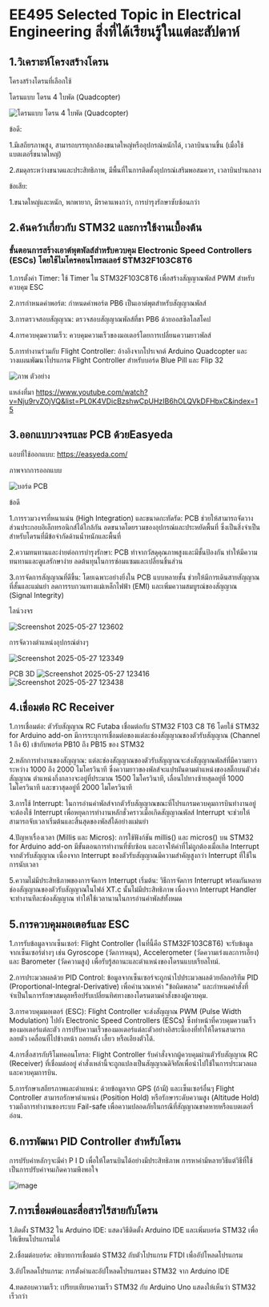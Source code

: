 # EE495 Selected Topic in Electrical Engineering สิ่งที่ได้เรียนรู้ในแต่ละสัปดาห์

## 1.วิเคราะห์โครงสร้างโดรน

โครงสร้างโดรนที่เลือกใช้

โดรนแบบ โดรน 4 ใบพัด (Quadcopter)

![โดรนแบบ โดรน 4 ใบพัด (Quadcopter)](https://github.com/user-attachments/assets/da84bf74-80c6-47f0-9da3-7655a5446b86)

ข้อดี:

1.มีเสถียรภาพสูง, สามารถบรรทุกกล้องขนาดใหญ่หรืออุปกรณ์หนักได้, เวลาบินนานขึ้น (เมื่อใช้แบตเตอรี่ขนาดใหญ่)

2.สมดุลระหว่างขนาดและประสิทธิภาพ, มีพื้นที่ในการติดตั้งอุปกรณ์เสริมพอสมควร, เวลาบินปานกลาง

ข้อเสีย: 

1.ขนาดใหญ่และหนัก, พกพายาก, มีราคาแพงกว่า, การบำรุงรักษาซับซ้อนกว่า

##

## 2.ค้นคว้าเกี่ยวกับ STM32 และการใช้งานเบื้องต้น

### ขั้นตอนการสร้างเอาต์พุตพัลส์สำหรับควบคุม Electronic Speed Controllers (ESCs) โดยใช้ไมโครคอนโทรลเลอร์ STM32F103C8T6 

1.การตั้งค่า Timer: ใช้ Timer ใน STM32F103C8T6 เพื่อสร้างสัญญาณพัลส์ PWM สำหรับควบคุม ESC

2.การกำหนดค่าพอร์ต: กำหนดค่าพอร์ต PB6 เป็นเอาต์พุตสำหรับสัญญาณพัลส์

3.การตรวจสอบสัญญาณ: ตรวจสอบสัญญาณพัลส์ที่ขา PB6 ด้วยออสซิลโลสโคป

4.การควบคุมความเร็ว: ควบคุมความเร็วของมอเตอร์โดยการเปลี่ยนความยาวพัลส์

5.การทำงานร่วมกับ Flight Controller: อ้างอิงจากโปรเจกต์ Arduino Quadcopter และวางแผนพัฒนาโปรแกรม Flight Controller สำหรับบอร์ด Blue Pill และ Flip 32

![ภาพ ตัวอย่าง](https://github.com/user-attachments/assets/4797c6f8-5902-4a26-ac5a-31c80113015c)

แหล่งที่มา https://www.youtube.com/watch?v=Nju9rvZOjVQ&list=PL0K4VDicBzshwCpUHzIB6hOLQVkDFHbxC&index=15
##

## 3.ออกแบบวงจรและ PCB ด้วยEasyeda

แอบที่ใช้ออกแบบ: https://easyeda.com/

ภาพจากการออกแบบ

![บอร์ด PCB](https://github.com/user-attachments/assets/5166fc0f-d9f3-4e1c-88d7-e322ec54ab9a)

ข้อดี

1.การรวมวงจรที่หนาแน่น (High Integration) และขนาดกะทัดรัด: PCB ช่วยให้สามารถจัดวางส่วนประกอบอิเล็กทรอนิกส์ได้ใกล้กัน ลดขนาดโดยรวมของอุปกรณ์และประหยัดพื้นที่ ซึ่งเป็นสิ่งจำเป็นสำหรับโดรนที่มีข้อจำกัดด้านน้ำหนักและพื้นที่

2.ความทนทานและง่ายต่อการบำรุงรักษา: PCB ทำจากวัสดุคุณภาพสูงและมีชั้นป้องกัน ทำให้มีความทนทานและดูแลรักษาง่าย ลดต้นทุนในการซ่อมแซมและเปลี่ยนชิ้นส่วน

3.การจัดการสัญญาณที่ดีขึ้น: โดยเฉพาะอย่างยิ่งใน PCB แบบหลายชั้น ช่วยให้มีการเดินสายสัญญาณที่สั้นและแม่นยำ ลดการรบกวนทางแม่เหล็กไฟฟ้า (EMI) และเพิ่มความสมบูรณ์ของสัญญาณ (Signal Integrity)

ไลน์วงจร

![Screenshot 2025-05-27 123602](https://github.com/user-attachments/assets/3b76e069-e00b-4009-a503-0252fe26b7fc)

การจัดวางตำแหน่งอุปกรณ์ต่างๆ

![Screenshot 2025-05-27 123349](https://github.com/user-attachments/assets/f265c6ee-51b0-45f5-bc16-5ec752456a12)

PCB 3D
![Screenshot 2025-05-27 123416](https://github.com/user-attachments/assets/9be7fe32-a7f9-41f1-bcb3-f77b8ad9cf61)![Screenshot 2025-05-27 123438](https://github.com/user-attachments/assets/604a0848-293e-4aca-b4e3-48a5de3667ee)

##

## 4.เชื่อมต่อ RC Receiver

1.การเชื่อมต่อ: ตัวรับสัญญาณ RC Futaba เชื่อมต่อกับ STM32 F103 C8 T6 โดยใช้ STM32 for Arduino add-on มีการระบุการเชื่อมต่อของแต่ละช่องสัญญาณของตัวรับสัญญาณ (Channel 1 ถึง 6) เข้ากับพอร์ต PB10 ถึง PB15 ของ STM32

2.หลักการทำงานของสัญญาณ: แต่ละช่องสัญญาณของตัวรับสัญญาณจะส่งสัญญาณพัลส์ที่มีความยาวระหว่าง 1000 ถึง 2000 ไมโครวินาที ซึ่งความยาวของพัลส์จะแปรผันตามตำแหน่งของสติ๊กบนตัวส่งสัญญาณ ตำแหน่งกึ่งกลางจะอยู่ที่ประมาณ 1500 ไมโครวินาที, เลื่อนไปทางซ้ายสุดอยู่ที่ 1000 ไมโครวินาที และขวาสุดอยู่ที่ 2000 ไมโครวินาที

3.การใช้ Interrupt: ในการอ่านค่าพัลส์จากตัวรับสัญญาณขณะที่โปรแกรมควบคุมการบินทำงานอยู่ จะต้องใช้ Interrupt เพื่อหยุดการทำงานหลักชั่วคราวเมื่อเกิดสัญญาณพัลส์ Interrupt จะช่วยให้สามารถจับเวลาเริ่มต้นและสิ้นสุดของพัลส์ได้อย่างแม่นยำ

4.ปัญหาเรื่องเวลา (Millis และ Micros): การใช้ฟังก์ชัน millis() และ micros() บน STM32 for Arduino add-on มีขั้นตอนการทำงานที่ซับซ้อน และอาจให้ค่าที่ไม่ถูกต้องเมื่อเกิด Interrupt จากตัวรับสัญญาณ เนื่องจาก Interrupt ของตัวรับสัญญาณมีความสำคัญสูงกว่า Interrupt ที่ใช้ในการนับเวลา

5.ความไม่มีประสิทธิภาพของการจัดการ Interrupt เริ่มต้น: วิธีการจัดการ Interrupt พร้อมกันหลายช่องสัญญาณของตัวรับสัญญาณในไฟล์ XT.c นั้นไม่มีประสิทธิภาพ เนื่องจาก Interrupt Handler จะทำงานทีละช่องสัญญาณ ทำให้ใช้เวลานานในการอ่านค่าพัลส์ทั้งหมด

##

## 5.การควบคุมมอเตอร์และ ESC

1.การรับข้อมูลจากเซ็นเซอร์: Flight Controller (ในที่นี้คือ STM32F103C8T6) จะรับข้อมูลจากเซ็นเซอร์ต่างๆ เช่น Gyroscope (วัดการหมุน), Accelerometer (วัดความเร่งและการเอียง) และ Barometer (วัดความสูง) เพื่อรับรู้สถานะและตำแหน่งของโดรนแบบเรียลไทม์.

2.การประมวลผลด้วย PID Control: ข้อมูลจากเซ็นเซอร์จะถูกนำไปประมวลผลด้วยอัลกอริทึม PID (Proportional-Integral-Derivative) เพื่อคำนวณหาค่า "ข้อผิดพลาด" และกำหนดคำสั่งที่จำเป็นในการรักษาสมดุลหรือปรับเปลี่ยนทิศทางของโดรนตามคำสั่งของผู้ควบคุม.

3.การควบคุมมอเตอร์ (ESC): Flight Controller จะส่งสัญญาณ PWM (Pulse Width Modulation) ไปยัง Electronic Speed Controllers (ESCs) ซึ่งทำหน้าที่ควบคุมความเร็วของมอเตอร์แต่ละตัว การปรับความเร็วของมอเตอร์แต่ละตัวอย่างอิสระนี้เองที่ทำให้โดรนสามารถลอยตัว เคลื่อนที่ไปข้างหน้า ถอยหลัง เลี้ยว หรือเอียงตัวได้.

4.การสื่อสารกับรีโมทคอนโทรล: Flight Controller รับคำสั่งจากผู้ควบคุมผ่านตัวรับสัญญาณ RC (Receiver) ที่เชื่อมต่ออยู่ คำสั่งเหล่านี้จะถูกแปลงเป็นสัญญาณดิจิทัลเพื่อนำไปใช้ในการประมวลผลและควบคุมการบิน.

5.การรักษาเสถียรภาพและตำแหน่ง: ด้วยข้อมูลจาก GPS (ถ้ามี) และเซ็นเซอร์อื่นๆ Flight Controller สามารถรักษาตำแหน่ง (Position Hold) หรือรักษาระดับความสูง (Altitude Hold) รวมถึงการทำงานของระบบ Fail-safe เพื่อความปลอดภัยในกรณีที่สัญญาณขาดหายหรือแบตเตอรี่อ่อน.

##

## 6.การพัฒนา PID Controller สำหรับโดรน

การปรับค่าหลักๆจะมีค่า P I D เพื่อให้โดรนบินได้อย่างมีประสิทธิภาพ การหาค่ามีหลายวิธีแต่วิธีที่ใช้เป็นการปรับค่าจนเกิดความพึงพอใจ

![image](https://github.com/user-attachments/assets/1daf3237-6e2c-4958-ac3f-5e776c280e5f)
##

## 7.การเชื่อมต่อและสื่อสารไร้สายกับโดรน
1.ติดตั้ง STM32 ใน Arduino IDE: แสดงวิธีติดตั้ง Arduino IDE และเพิ่มบอร์ด STM32 เพื่อให้เขียนโปรแกรมได้

2.เชื่อมต่อบอร์ด: อธิบายการเชื่อมต่อ STM32 กับตัวโปรแกรม FTDI เพื่ออัปโหลดโปรแกรม

3.อัปโหลดโปรแกรม: การตั้งค่าและอัปโหลดโปรแกรมลง STM32 จาก Arduino IDE

4.ทดสอบความเร็ว: เปรียบเทียบความเร็ว STM32 กับ Arduino Uno แสดงให้เห็นว่า STM32 เร็วกว่า

##



